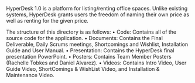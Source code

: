 HyperDesk 1.0 is a platform for listing/renting office spaces. Unlike existing systems, HyperDesk grants users the freedom of naming their own price as well as renting for the given price. 

The structure of this directory is as follows: 
•	Code: Contains all of the source code for the application.
•	Documents: Contains the Final Deliverable, Daily Scrums meetings, Shortcomings and Wishlist, Installation Guide and User Manual.
•	Presentation: Contains the HyperDesk final presentation PowerPoint.
•	Posters: Contains Team Member Posters (Rachelle Tobkes and Daniel Alvarez).
•	Videos: Contains Intro Video, User Guide Video, ShortComings & WishList Video, and Installation & Maintenance Video.
